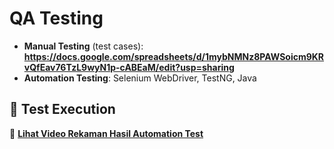 # QA Testing
  
- **Manual Testing** (test cases): **https://docs.google.com/spreadsheets/d/1mybNMNz8PAWSoicm9KRvQfEav76TzL9wyN1p-cABEaM/edit?usp=sharing**
- **Automation Testing**: Selenium WebDriver, TestNG, Java   

## 🎥 Test Execution  
📌 **[Lihat Video Rekaman Hasil Automation Test]([https://link-ke-video.com](https://drive.google.com/file/d/12KbF8ANo9e0fyxzRx4IRwWK0nn9fgPeE/view?usp=sharing))**  

